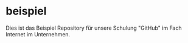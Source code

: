 # beispiel
Dies ist das Beispiel Repository für unsere Schulung "GitHub" im Fach Internet im Unternehmen.

